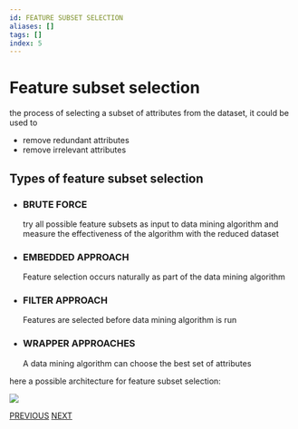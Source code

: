 ```yaml
---
id: FEATURE SUBSET SELECTION
aliases: []
tags: []
index: 5
---
```


# Feature subset selection

the process of selecting a subset of attributes from the dataset, it could be used to
- remove redundant attributes
- remove irrelevant attributes

## Types of feature subset selection

- ### BRUTE FORCE

	try all possible feature subsets as input to data mining algorithm and measure the effectiveness of the algorithm with the reduced dataset

- ### EMBEDDED APPROACH

	Feature selection occurs naturally as part of the data mining algorithm

- ### FILTER APPROACH

	Features are selected before data mining algorithm is run

- ### WRAPPER APPROACHES

	A data mining algorithm can choose the best set of attributes

here a possible architecture for feature subset selection:

![](datamining/Pasted_image_20240104203716.png)


[PREVIOUS](distances.md) [NEXT](datamining/dimensionality_reduction.md)
